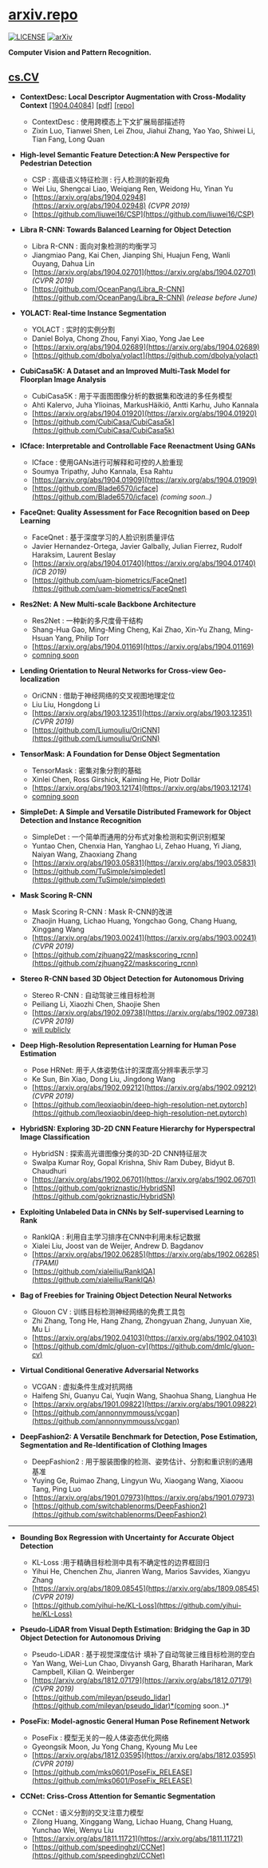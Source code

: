 # [arxiv.repo](https://github.com/Mainvooid/arxiv.repo)

[![LICENSE](https://img.shields.io/badge/license-Anti%20996-blue.svg)](https://github.com/996icu/996.ICU/blob/master/LICENSE)
[![arXiv](https://img.shields.io/badge/arXiv-cs.CV-orange.svg)]()

**Computer Vision and Pattern Recognition.**

## [cs.CV](https://arxiv.org/list/cs.CV/recent)

- **ContextDesc: Local Descriptor Augmentation with Cross-Modality Context**
[[1904.04084]](https://arxiv.org/abs/1904.04084)
[[pdf]](https://arxiv.org/pdf/1904.04084)
[[repo]](https://github.com/lzx551402/contextdesc)
   - ContextDesc : 使用跨模态上下文扩展局部描述符
   - Zixin Luo, Tianwei Shen, Lei Zhou, Jiahui Zhang, Yao Yao, Shiwei Li, Tian Fang, Long Quan

- **High-level Semantic Feature Detection:A New Perspective for Pedestrian Detection**
   - CSP : 高级语义特征检测 : 行人检测的新视角
   - Wei Liu, Shengcai Liao, Weiqiang Ren, Weidong Hu, Yinan Yu
   - [https://arxiv.org/abs/1904.02948](https://arxiv.org/abs/1904.02948) *(CVPR 2019)*
   - [https://github.com/liuwei16/CSP](https://github.com/liuwei16/CSP) 

- **Libra R-CNN: Towards Balanced Learning for Object Detection**
   - Libra R-CNN : 面向对象检测的均衡学习
   - Jiangmiao Pang, Kai Chen, Jianping Shi, Huajun Feng, Wanli Ouyang, Dahua Lin
   - [https://arxiv.org/abs/1904.02701](https://arxiv.org/abs/1904.02701) *(CVPR 2019)*
   - [https://github.com/OceanPang/Libra_R-CNN](https://github.com/OceanPang/Libra_R-CNN) *(release before June)*

- **YOLACT: Real-time Instance Segmentation**
   - YOLACT : 实时的实例分割
   - Daniel Bolya, Chong Zhou, Fanyi Xiao, Yong Jae Lee
   - [https://arxiv.org/abs/1904.02689](https://arxiv.org/abs/1904.02689)
   - [https://github.com/dbolya/yolact](https://github.com/dbolya/yolact)

- **CubiCasa5K: A Dataset and an Improved Multi-Task Model for Floorplan Image Analysis**
   - CubiCasa5K : 用于平面图图像分析的数据集和改进的多任务模型
   - Ahti Kalervo, Juha Ylioinas, MarkusHäikiö, Antti Karhu, Juho Kannala
   - [https://arxiv.org/abs/1904.01920](https://arxiv.org/abs/1904.01920)
   - [https://github.com/CubiCasa/CubiCasa5k](https://github.com/CubiCasa/CubiCasa5k)

- **ICface: Interpretable and Controllable Face Reenactment Using GANs**
   - ICface : 使用GANs进行可解释和可控的人脸重现
   - Soumya Tripathy, Juho Kannala, Esa Rahtu
   - [https://arxiv.org/abs/1904.01909](https://arxiv.org/abs/1904.01909)
   - [https://github.com/Blade6570/icface](https://github.com/Blade6570/icface) *(coming soon..)*

- **FaceQnet: Quality Assessment for Face Recognition based on Deep Learning**
   - FaceQnet : 基于深度学习的人脸识别质量评估
   - Javier Hernandez-Ortega, Javier Galbally, Julian Fierrez, Rudolf Haraksim, Laurent Beslay
   - [https://arxiv.org/abs/1904.01740](https://arxiv.org/abs/1904.01740) *(ICB 2019)*
   - [https://github.com/uam-biometrics/FaceQnet](https://github.com/uam-biometrics/FaceQnet)

- **Res2Net: A New Multi-scale Backbone Architecture**
   - Res2Net : 一种新的多尺度骨干结构
   - Shang-Hua Gao, Ming-Ming Cheng, Kai Zhao, Xin-Yu Zhang, Ming-Hsuan Yang, Philip Torr
   - [https://arxiv.org/abs/1904.01169](https://arxiv.org/abs/1904.01169)
   - [comning soon]()

- **Lending Orientation to Neural Networks for Cross-view Geo-localization**
   - OriCNN : 借助于神经网络的交叉视图地理定位
   - Liu Liu, Hongdong Li
   - [https://arxiv.org/abs/1903.12351](https://arxiv.org/abs/1903.12351) *(CVPR 2019)*
   - [https://github.com/Liumouliu/OriCNN](https://github.com/Liumouliu/OriCNN)

- **TensorMask: A Foundation for Dense Object Segmentation**
   - TensorMask : 密集对象分割的基础
   - Xinlei Chen, Ross Girshick, Kaiming He, Piotr Dollár
   - [https://arxiv.org/abs/1903.12174](https://arxiv.org/abs/1903.12174)
   - [comning soon]()

- **SimpleDet: A Simple and Versatile Distributed Framework for Object Detection and Instance Recognition**
   - SimpleDet : 一个简单而通用的分布式对象检测和实例识别框架
   - Yuntao Chen, Chenxia Han, Yanghao Li, Zehao Huang, Yi Jiang, Naiyan Wang, Zhaoxiang Zhang
   - [https://arxiv.org/abs/1903.05831](https://arxiv.org/abs/1903.05831)
   - [https://github.com/TuSimple/simpledet](https://github.com/TuSimple/simpledet)

- **Mask Scoring R-CNN**
   - Mask Scoring R-CNN : Mask R-CNN的改进
   - Zhaojin Huang, Lichao Huang, Yongchao Gong, Chang Huang, Xinggang Wang
   - [https://arxiv.org/abs/1903.00241](https://arxiv.org/abs/1903.00241) *(CVPR 2019)*
   - [https://github.com/zjhuang22/maskscoring_rcnn](https://github.com/zjhuang22/maskscoring_rcnn)

- **Stereo R-CNN based 3D Object Detection for Autonomous Driving**
   - Stereo R-CNN : 自动驾驶三维目标检测
   - Peiliang Li, Xiaozhi Chen, Shaojie Shen
   - [https://arxiv.org/abs/1902.09738](https://arxiv.org/abs/1902.09738) *(CVPR 2019)*
   - [will publicly]()

- **Deep High-Resolution Representation Learning for Human Pose Estimation**
   - Pose HRNet: 用于人体姿势估计的深度高分辨率表示学习
   - Ke Sun, Bin Xiao, Dong Liu, Jingdong Wang
   - [https://arxiv.org/abs/1902.09212](https://arxiv.org/abs/1902.09212) *(CVPR 2019)*
   - [https://github.com/leoxiaobin/deep-high-resolution-net.pytorch](https://github.com/leoxiaobin/deep-high-resolution-net.pytorch)

- **HybridSN: Exploring 3D-2D CNN Feature Hierarchy for Hyperspectral Image Classification**
   - HybridSN : 探索高光谱图像分类的3D-2D CNN特征层次
   - Swalpa Kumar Roy, Gopal Krishna, Shiv Ram Dubey, Bidyut B. Chaudhuri
   - [https://arxiv.org/abs/1902.06701](https://arxiv.org/abs/1902.06701)
   - [https://github.com/gokriznastic/HybridSN](https://github.com/gokriznastic/HybridSN)

- **Exploiting Unlabeled Data in CNNs by Self-supervised Learning to Rank**
   - RankIQA : 利用自主学习排序在CNN中利用未标记数据
   - Xialei Liu, Joost van de Weijer, Andrew D. Bagdanov
   - [https://arxiv.org/abs/1902.06285](https://arxiv.org/abs/1902.06285) *(TPAMI)*
   - [https://github.com/xialeiliu/RankIQA](https://github.com/xialeiliu/RankIQA)

- **Bag of Freebies for Training Object Detection Neural Networks**
   - Glouon CV : 训练目标检测神经网络的免费工具包
   - Zhi Zhang, Tong He, Hang Zhang, Zhongyuan Zhang, Junyuan Xie, Mu Li
   - [https://arxiv.org/abs/1902.04103](https://arxiv.org/abs/1902.04103)
   - [https://github.com/dmlc/gluon-cv](https://github.com/dmlc/gluon-cv)

- **Virtual Conditional Generative Adversarial Networks**
   - VCGAN : 虚拟条件生成对抗网络
   - Haifeng Shi, Guanyu Cai, Yuqin Wang, Shaohua Shang, Lianghua He
   - [https://arxiv.org/abs/1901.09822](https://arxiv.org/abs/1901.09822)
   - [https://github.com/annonnymmouss/vcgan](https://github.com/annonnymmouss/vcgan)

- **DeepFashion2: A Versatile Benchmark for Detection, Pose Estimation, Segmentation and Re-Identification of Clothing Images**
   - DeepFashion2 : 用于服装图像的检测、姿势估计、分割和重识别的通用基准
   - Yuying Ge, Ruimao Zhang, Lingyun Wu, Xiaogang Wang, Xiaoou Tang, Ping Luo
   - [https://arxiv.org/abs/1901.07973](https://arxiv.org/abs/1901.07973)
   - [https://github.com/switchablenorms/DeepFashion2](https://github.com/switchablenorms/DeepFashion2)

---

- **Bounding Box Regression with Uncertainty for Accurate Object Detection**
   - KL-Loss :用于精确目标检测中具有不确定性的边界框回归
   - Yihui He, Chenchen Zhu, Jianren Wang, Marios Savvides, Xiangyu Zhang
   - [https://arxiv.org/abs/1809.08545](https://arxiv.org/abs/1809.08545) *(CVPR 2019)*
   - [https://github.com/yihui-he/KL-Loss](https://github.com/yihui-he/KL-Loss)

- **Pseudo-LiDAR from Visual Depth Estimation: Bridging the Gap in 3D Object Detection for Autonomous Driving**
   - Pseudo-LiDAR : 基于视觉深度估计 填补了自动驾驶三维目标检测的空白
   - Yan Wang, Wei-Lun Chao, Divyansh Garg, Bharath Hariharan, Mark Campbell, Kilian Q. Weinberger
   - [https://arxiv.org/abs/1812.07179](https://arxiv.org/abs/1812.07179) *(CVPR 2019)*
   - [https://github.com/mileyan/pseudo_lidar](https://github.com/mileyan/pseudo_lidar)*(coming soon..)*

- **PoseFix: Model-agnostic General Human Pose Refinement Network**
   - PoseFix : 模型无关的一般人体姿态优化网络
   - Gyeongsik Moon, Ju Yong Chang, Kyoung Mu Lee
   - [https://arxiv.org/abs/1812.03595](https://arxiv.org/abs/1812.03595) *(CVPR 2019)*
   - [https://github.com/mks0601/PoseFix_RELEASE](https://github.com/mks0601/PoseFix_RELEASE)

- **CCNet: Criss-Cross Attention for Semantic Segmentation**
   - CCNet : 语义分割的交叉注意力模型
   - Zilong Huang, Xinggang Wang, Lichao Huang, Chang Huang, Yunchao Wei, Wenyu Liu
   - [https://arxiv.org/abs/1811.11721](https://arxiv.org/abs/1811.11721)
   - [https://github.com/speedinghzl/CCNet](https://github.com/speedinghzl/CCNet)